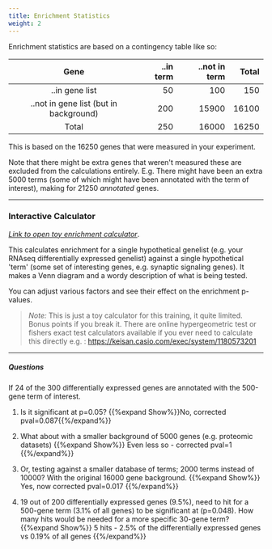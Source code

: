 ```yaml
---
title: Enrichment Statistics
weight: 2
---
```



Enrichment statistics are based on a contingency table like so:

|        Gene        | ..in term | ..not in term | Total |
|:------------------:|----------:|--------------:|------:|
|     ..in gene list |        50 |           100 |   150 |
| ..not in gene list (but in background) |       200 |         15900 | 16100 |
|              Total |       250 |         16000 | 16250 |


This is based on the 16250 genes that were measured in your experiment. 

Note that there might be extra genes that weren't measured these are excluded from the calculations entirely. E.g. There might have been an extra 5000 terms (some of which might have been annotated with the term of interest), making for 21250 _annotated_ genes.



---

### Interactive Calculator

[*Link to open toy enrichment calculator*](https://bioinformatics3.erc.monash.edu/rsconnect/content/241/). 

This calculates enrichment for a single hypothetical genelist (e.g. your RNAseq differentially expressed genelist) against a single hypothetical 'term' (some set of interesting genes, e.g. synaptic signaling genes). It makes a Venn diagram and a wordy description of what is being tested.

You can adjust various factors and see their effect on the enrichment p-values. 


> _Note:_ This is just a toy calculator for this training, it quite limited. Bonus points if you break it. There are online hypergeometric test or fishers exact test calculators available if you ever need to calculate this directly e.g. : https://keisan.casio.com/exec/system/1180573201  


---

##### Questions 

If 24 of the 300 differentially expressed genes are annotated with the 500-gene term of interest.

1. Is it significant at p=0.05? {{%expand Show%}}No, corrected pval=0.087{{%/expand%}}

2. What about with a smaller background of 5000 genes (e.g. proteomic datasets) {{%expand Show%}} Even less so - corrected pval=1 {{%/expand%}}

3. Or, testing against a smaller database of terms; 2000 terms instead of 10000? With the original 16000 gene background.
{{%expand Show%}} Yes, now corrected pval=0.017 {{%/expand%}}

4. 19 out of 200 differentially expressed genes (9.5%), need to hit for a 500-gene term (3.1% of all genes) to be significant at (p=0.048). How many hits would be needed for a more specific 30-gene term? 
{{%expand Show%}} 5 hits - 2.5% of the differentially expressed genes vs 0.19% of all genes {{%/expand%}}

